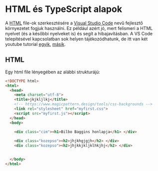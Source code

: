 # HTML és TypeScript alapok

A [HTML](https://en.wikipedia.org/wiki/HTML) file-ok szerkesztésére a [Visual Studio Code](https://en.wikipedia.org/wiki/Visual_Studio_Code) nevű fejlesztő környezetet fogjuk használni. Ez például azért jó, mert felismeri a HTML nyelvet (és a későbbi nyelveket is) és segít a hibajavításban. A VS Code telepítésével kapcsolatban sok helyen tájékozódhatunk, de itt van két youtube tutorial [egyik](https://youtu.be/31dRWcPcvhM), [másik](https://youtu.be/DqaTKBU9TZk).

## HTML

Egy html file lényegében az alábbi strukturájú:

````html
<!DOCTYPE html>
<html>
  <head>
    <meta charset="utf-8">
    <title>jkjkljlkj</title>
    <!-- https://www.magicpattern.design/tools/css-backgrounds -->
    <link rel="stylesheet" href="myfirst.css">
    <script src="myfirst.js"></script>
  </head>
  <body>
    
    <div class="cim"><h1>Bilbo Baggins honlapja</h1> </div>

    <div class="kozepso"><h2>jhjkhgjgjh</h2> </div>
    <div class="kozepso"><h2>jhjkkjkljklhkjhj</h2> </div>

   
  </body>
</html>
````




